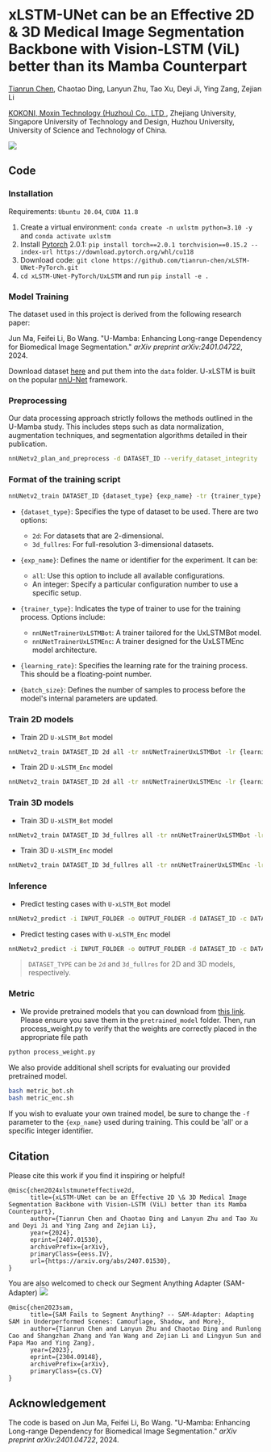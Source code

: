 # xLSTM-UNet can be an Effective 2D & 3D Medical Image Segmentation Backbone with Vision-LSTM (ViL) better than its Mamba Counterpart

<a href="http://tianrun-chen.github.io/" target="_blank">Tianrun Chen</a>, Chaotao Ding, Lanyun Zhu, Tao Xu, Deyi Ji, Ying Zang, Zejian Li

<a href='https://www.kokoni3d.com/'> KOKONI, Moxin Technology (Huzhou) Co., LTD </a>, Zhejiang University, Singapore University of Technology and Design, Huzhou University, University of Science and Technology of China.

<img src='https://tianrun-chen.github.io/xLSTM-UNet/static/images/carousel1.png'>

## Code

### Installation 

Requirements: `Ubuntu 20.04`, `CUDA 11.8`

1. Create a virtual environment: `conda create -n uxlstm python=3.10 -y` and `conda activate uxlstm `
2. Install [Pytorch](https://pytorch.org/get-started/previous-versions/#linux-and-windows-4) 2.0.1: `pip install torch==2.0.1 torchvision==0.15.2 --index-url https://download.pytorch.org/whl/cu118`
3. Download code: `git clone https://github.com/tianrun-chen/xLSTM-UNet-PyTorch.git`
4. `cd xLSTM-UNet-PyTorch/UxLSTM` and run `pip install -e .`

### Model Training
The dataset used in this project is derived from the following research paper:

Jun Ma, Feifei Li, Bo Wang. "U-Mamba: Enhancing Long-range Dependency for Biomedical Image Segmentation." _arXiv preprint arXiv:2401.04722_, 2024.

Download dataset [here](https://drive.google.com/drive/folders/1DmyIye4Gc9wwaA7MVKFVi-bWD2qQb-qN?usp=sharing) and put them into the `data` folder. U-xLSTM is built on the popular [nnU-Net](https://github.com/MIC-DKFZ/nnUNet) framework.


### Preprocessing
Our data processing approach strictly follows the methods outlined in the U-Mamba study. This includes steps such as data normalization, augmentation techniques, and segmentation algorithms detailed in their publication. 
```bash
nnUNetv2_plan_and_preprocess -d DATASET_ID --verify_dataset_integrity
```

### Format of the training script
```bash
nnUNetv2_train DATASET_ID {dataset_type} {exp_name} -tr {trainer_type} -lr {learning_rate} -bs {batch_size}
```
- `{dataset_type}`: Specifies the type of dataset to be used. There are two options:
  - `2d`: For datasets that are 2-dimensional.
  - `3d_fullres`: For full-resolution 3-dimensional datasets.

- `{exp_name}`: Defines the name or identifier for the experiment. It can be:
  - `all`: Use this option to include all available configurations.
  - An integer: Specify a particular configuration number to use a specific setup.

- `{trainer_type}`: Indicates the type of trainer to use for the training process. Options include:
  - `nnUNetTrainerUxLSTMBot`: A trainer tailored for the UxLSTMBot model.
  - `nnUNetTrainerUxLSTMEnc`: A trainer designed for the UxLSTMEnc model architecture.

- `{learning_rate}`: Specifies the learning rate for the training process. This should be a floating-point number.

- `{batch_size}`: Defines the number of samples to process before the model's internal parameters are updated.
### Train 2D models


- Train 2D `U-xLSTM_Bot` model

```bash
nnUNetv2_train DATASET_ID 2d all -tr nnUNetTrainerUxLSTMBot -lr {learning_rate} -bs {batch_size}
```

- Train 2D `U-xLSTM_Enc` model

```bash
nnUNetv2_train DATASET_ID 2d all -tr nnUNetTrainerUxLSTMEnc -lr {learning_rate} -bs {batch_size}
```

### Train 3D models

- Train 3D `U-xLSTM_Bot` model

```bash
nnUNetv2_train DATASET_ID 3d_fullres all -tr nnUNetTrainerUxLSTMBot -lr {learning_rate} -bs {batch_size}
```

- Train 3D `U-xLSTM_Enc` model

```bash
nnUNetv2_train DATASET_ID 3d_fullres all -tr nnUNetTrainerUxLSTMEnc -lr {learning_rate} -bs {batch_size}
```

### Inference

- Predict testing cases with `U-xLSTM_Bot` model

```bash
nnUNetv2_predict -i INPUT_FOLDER -o OUTPUT_FOLDER -d DATASET_ID -c DATASET_TYPE -f all -tr nnUNetTrainerUxLSTMBot --disable_tta
```

- Predict testing cases with `U-xLSTM_Enc` model

```bash
nnUNetv2_predict -i INPUT_FOLDER -o OUTPUT_FOLDER -d DATASET_ID -c DATASET_TYPE -f all -tr nnUNetTrainerUxLSTMEnc --disable_tta
```

> `DATASET_TYPE` can be `2d` and `3d_fullres` for 2D and 3D models, respectively.

### Metric
- We provide pretrained models that you can download from [this link](https://drive.google.com/drive/folders/1DmyIye4Gc9wwaA7MVKFVi-bWD2qQb-qN?usp=sharing). Please ensure you save them in the `pretrained_model` folder. Then, run process_weight.py to verify that the weights are correctly placed in the appropriate file path

```bash
python process_weight.py
```
We also provide additional shell scripts for evaluating our provided pretrained model. 
```bash
bash metric_bot.sh
bash metric_enc.sh
```
If you wish to evaluate your own trained model, be sure to change the `-f` parameter to the `{exp_name}` used during training. This could be 'all' or a specific integer identifier.
 

## Citation
Please cite this work if you find it inspiring or helpful!
```
@misc{chen2024xlstmuneteffective2d,
      title={xLSTM-UNet can be an Effective 2D \& 3D Medical Image Segmentation Backbone with Vision-LSTM (ViL) better than its Mamba Counterpart}, 
      author={Tianrun Chen and Chaotao Ding and Lanyun Zhu and Tao Xu and Deyi Ji and Ying Zang and Zejian Li},
      year={2024},
      eprint={2407.01530},
      archivePrefix={arXiv},
      primaryClass={eess.IV},
      url={https://arxiv.org/abs/2407.01530}, 
}
```
You are also welcomed to check our Segment Anything Adapter (SAM-Adapter) <a href='https://github.com/tianru-chen/SAM-Adaptor-Pytorch/'><img src='https://img.shields.io/badge/Project-Page-Green'></a>
```
@misc{chen2023sam,
      title={SAM Fails to Segment Anything? -- SAM-Adapter: Adapting SAM in Underperformed Scenes: Camouflage, Shadow, and More}, 
      author={Tianrun Chen and Lanyun Zhu and Chaotao Ding and Runlong Cao and Shangzhan Zhang and Yan Wang and Zejian Li and Lingyun Sun and Papa Mao and Ying Zang},
      year={2023},
      eprint={2304.09148},
      archivePrefix={arXiv},
      primaryClass={cs.CV}
}
```
## Acknowledgement
The code is based on Jun Ma, Feifei Li, Bo Wang. "U-Mamba: Enhancing Long-range Dependency for Biomedical Image Segmentation." _arXiv preprint arXiv:2401.04722_, 2024.

